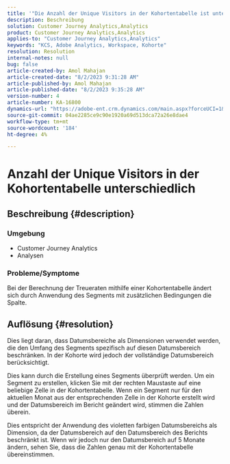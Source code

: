 ```yaml
---
title: '"Die Anzahl der Unique Visitors in der Kohortentabelle ist unterschiedlich'
description: Beschreibung
solution: Customer Journey Analytics,Analytics
product: Customer Journey Analytics,Analytics
applies-to: "Customer Journey Analytics,Analytics"
keywords: "KCS, Adobe Analytics, Workspace, Kohorte"
resolution: Resolution
internal-notes: null
bug: false
article-created-by: Amol Mahajan
article-created-date: "8/2/2023 9:31:28 AM"
article-published-by: Amol Mahajan
article-published-date: "8/2/2023 9:35:28 AM"
version-number: 4
article-number: KA-16800
dynamics-url: "https://adobe-ent.crm.dynamics.com/main.aspx?forceUCI=1&pagetype=entityrecord&etn=knowledgearticle&id=0ff79d59-1731-ee11-bdf3-6045bd006b3d"
source-git-commit: 04ae2285ce9c90e1920a69d513dca72a26e8dae4
workflow-type: tm+mt
source-wordcount: '184'
ht-degree: 4%

---
```


# Anzahl der Unique Visitors in der Kohortentabelle unterschiedlich

## Beschreibung {#description}


### <b>Umgebung</b>

- Customer Journey Analytics
- Analysen




### <b>Probleme/Symptome</b>

Bei der Berechnung der Treueraten mithilfe einer Kohortentabelle ändert sich durch Anwendung des Segments mit zusätzlichen Bedingungen die Spalte.


## Auflösung {#resolution}


Dies liegt daran, dass Datumsbereiche als Dimensionen verwendet werden, die den Umfang des Segments spezifisch auf diesen Datumsbereich beschränken. In der Kohorte wird jedoch der vollständige Datumsbereich berücksichtigt.

Dies kann durch die Erstellung eines Segments überprüft werden. Um ein Segment zu erstellen, klicken Sie mit der rechten Maustaste auf eine beliebige Zelle in der Kohortentabelle. Wenn ein Segment nur für den aktuellen Monat aus der entsprechenden Zelle in der Kohorte erstellt wird und der Datumsbereich im Bericht geändert wird, stimmen die Zahlen überein.

Dies entspricht der Anwendung des violetten farbigen Datumsbereichs als Dimension, da der Datumsbereich auf den Datumsbereich des Berichts beschränkt ist. Wenn wir jedoch nur den Datumsbereich auf 5 Monate ändern, sehen Sie, dass die Zahlen genau mit der Kohortentabelle übereinstimmen.






